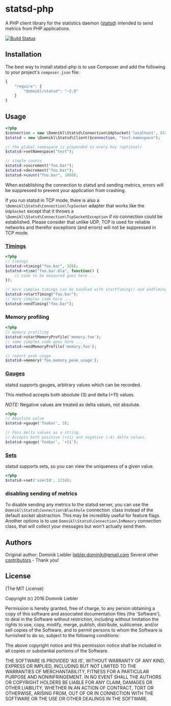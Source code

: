 # statsd-php

A PHP client library for the statistics daemon ([statsd](https://github.com/etsy/statsd)) intended to send metrics from PHP applications.

[![Build Status](https://secure.travis-ci.org/domnikl/statsd-php.png?branch=master)](http://travis-ci.org/domnikl/statsd-php)

## Installation

The best way to install statsd-php is to use Composer and add the following to your project's `composer.json` file:

```javascript
{
    "require": {
        "domnikl/statsd": "~2.0"
    }
}
```

## Usage

```php
<?php
$connection = new \Domnikl\Statsd\Connection\UdpSocket('localhost', 8125);
$statsd = new \Domnikl\Statsd\Client($connection, "test.namespace");

// the global namespace is prepended to every key (optional)
$statsd->setNamespace("test");

// simple counts
$statsd->increment("foo.bar");
$statsd->decrement("foo.bar");
$statsd->count("foo.bar", 1000);
```

When establishing the connection to statsd and sending metrics, errors will be suppressed to prevent your application from crashing.

If you run statsd in TCP mode, there is also a `\Domnikl\Statsd\Connection\TcpSocket` adapter that works like the `UdpSocket` except that it throws a `\Domnikl\Statsd\Connection\TcpSocketException` if no connection could be established.
Please consider that unlike UDP, TCP is used for reliable networks and therefor exceptions (and errors) will not be suppressed in TCP mode.

### [Timings](https://github.com/etsy/statsd/blob/master/docs/metric_types.md#timing)

```php
<?php
// timings
$statsd->timing("foo.bar", 320);
$statsd->time("foo.bar.bla", function() {
    // code to be measured goes here ...
});

// more complex timings can be handled with startTiming() and endTiming()
$statsd->startTiming("foo.bar");
// more complex code here ...
$statsd->endTiming("foo.bar");
```

### Memory profiling

```php
<?php
// memory profiling
$statsd->startMemoryProfile('memory.foo');
// some complex code goes here ...
$statsd->endMemoryProfile('memory.foo');

// report peak usage
$statsd->memory('foo.memory_peak_usage');
```

### [Gauges](https://github.com/etsy/statsd/blob/master/docs/metric_types.md#gauges)

statsd supports gauges, arbitrary values which can be recorded.

This method accepts both absolute (3) and delta (+11) values.

*NOTE:* Negative values are treated as delta values, not absolute.

```php
<?php
// Absolute value
$statsd->gauge('foobar', 3);

// Pass delta values as a string.
// Accepts both positive (+11) and negative (-4) delta values.
$statsd->gauge('foobar', '+11');
```

### [Sets](https://github.com/etsy/statsd/blob/master/docs/metric_types.md#sets)

statsd supports sets, so you can view the uniqueness of a given value.

```php
<?php
$statsd->set('userId', 1234);
```

### disabling sending of metrics

To disable sending any metrics to the statsd server, you can use the `Domnikl\Statsd\Connection\Blackhole` connection
 class instead of the default socket abstraction. This may be incredibly useful for feature flags. Another options is
to use `Domnikl\Statsd\Connection\InMemory` connection class, that will collect your messages but won't actually send them.

## Authors

Original author: Dominik Liebler <liebler.dominik@gmail.com>
Several other [contributors](https://github.com/domnikl/statsd-php/graphs/contributors) - Thank you!

## License

(The MIT License)

Copyright (c) 2016 Dominik Liebler

Permission is hereby granted, free of charge, to any person obtaining
a copy of this software and associated documentation files (the
'Software'), to deal in the Software without restriction, including
without limitation the rights to use, copy, modify, merge, publish,
distribute, sublicense, and/or sell copies of the Software, and to
permit persons to whom the Software is furnished to do so, subject to
the following conditions:

The above copyright notice and this permission notice shall be
included in all copies or substantial portions of the Software.

THE SOFTWARE IS PROVIDED 'AS IS', WITHOUT WARRANTY OF ANY KIND,
EXPRESS OR IMPLIED, INCLUDING BUT NOT LIMITED TO THE WARRANTIES OF
MERCHANTABILITY, FITNESS FOR A PARTICULAR PURPOSE AND NONINFRINGEMENT.
IN NO EVENT SHALL THE AUTHORS OR COPYRIGHT HOLDERS BE LIABLE FOR ANY
CLAIM, DAMAGES OR OTHER LIABILITY, WHETHER IN AN ACTION OF CONTRACT,
TORT OR OTHERWISE, ARISING FROM, OUT OF OR IN CONNECTION WITH THE
SOFTWARE OR THE USE OR OTHER DEALINGS IN THE SOFTWARE.
